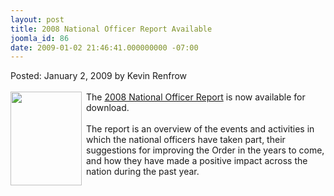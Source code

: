 ```yaml
---
layout: post
title: 2008 National Officer Report Available
joomla_id: 86
date: 2009-01-02 21:46:41.000000000 -07:00
---
```

Posted: January 2, 2009 by Kevin Renfrow<br/><br/>
<img src=images/2008finalreport.jpg width=114 height=150 align=left style=padding-right:4px;padding-bottom:4px>
The <a href=downloads/2008_Final_Report.pdf>2008 National Officer Report</a> is now available for download.
<br/><br/>
The report is an overview of the events and activities in which the national officers have taken part, their suggestions for improving the Order in the years to come, and how they have made a positive impact across the nation during the past year.
